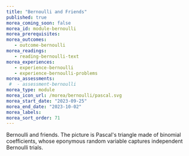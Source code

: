 ```yaml
---
title: "Bernoulli and Friends"
published: true
morea_coming_soon: false
morea_id: module-bernoulli
morea_prerequisites:
morea_outcomes:
   - outcome-bernoulli
morea_readings:
   - reading-bernoulli-text
morea_experiences:
   - experience-bernoulli
   - experience-bernoulli-problems
morea_assessments:
 #  - assessment-bernoulli
morea_type: module
morea_icon_url: /morea/bernoulli/pascal.svg
morea_start_date: "2023-09-25"
morea_end_date: "2023-10-02"
morea_labels:
morea_sort_order: 71
---
```


Bernoulli and friends. The picture is Pascal's triangle made of
binomial coefficients, whose eponymous random variable captures
independent Bernoulli trials. 


